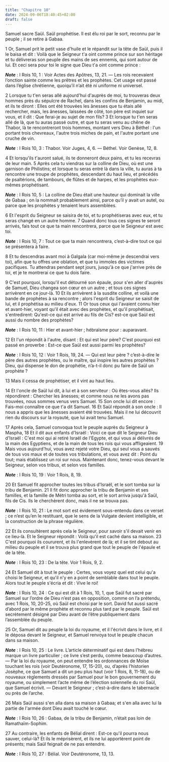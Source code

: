 ```yaml
---
title: "Chapitre 10"
date: 2024-09-06T18:40:45+02:00
draft: false
---
```



Samuel sacre Saül.
Saül prophétise.
Il est élu roi par le sort, reconnu par le peuple ; il se retire à Gabaa.


1 Or, Samuel prit le petit vase d'huile et le répandit sur la tête de Saül, puis il le baisa et dit : Voilà que le Seigneur t'a oint comme prince sur son héritage et tu délivreras son peuple des mains de ses ennemis, qui sont autour de lui. Et ceci sera pour toi le signe que Dieu t'a oint comme prince :

***Note*** :  I Rois 10, 1 : Voir Actes des Apôtres, 13, 21. ― Les rois recevaient l’onction sainte comme les prêtres et les prophètes. Cet usage est passé dans l’église chrétienne, quoiqu’il n’ait été ni uniforme ni universel.

2 Lorsque tu t'en seras allé aujourd'hui d'auprès de moi, tu trouveras deux hommes près du sépulcre de Rachel, dans les confins de Benjamin, au midi, et ils te diront : Elles ont été trouvées les ânesses que tu étais allé rechercher, mais, les ânesses, laissées de côté, ton père est inquiet sur vous, et il dit : Que ferai-je au sujet de mon fils? 3 Et lorsque tu t'en seras allé de là, que tu auras passé outre, et que tu seras venu au chêne de Thabor, là te rencontreront trois hommes, montant vers Dieu à Béthel : l'un portant trois chevreaux, l'autre trois miches de pain, et l'autre portant une cruche de vin.

***Note*** :  I Rois 10, 3 : Thabor. Voir Juges, 4, 6. ― Béthel. Voir Genèse, 12, 8.

4 Et lorsqu'ils t'auront salué, ils te donneront deux pains, et tu les recevras de leur main. 5 Après cela tu viendras sur la colline de Dieu, où est une garnison de Philistins; et lorsque tu seras entré là dans la ville, tu auras à ta rencontre une troupe de prophètes, descendant du haut lieu, et précédés de psaltérions, de tambours, de flûtes et de harpes, et les prophètes eux-mêmes prophétisant.

***Note*** :  I Rois 10, 5 : La colline de Dieu était une hauteur qui dominait la ville de Gabaa ; on la nommait probablement ainsi, parce qu’il y avait un autel, ou parce que les prophètes y tenaient leurs assemblées.

6 Et l'esprit du Seigneur se saisira de toi, et tu prophétiseras avec eux, et tu seras changé en un autre homme. 7 Quand donc tous ces signes te seront arrivés, fais tout ce que ta main rencontrera, parce que le Seigneur est avec toi.

***Note*** :  I Rois 10, 7 : Tout ce que ta main rencontrera, c’est-à-dire tout ce qui se présentera à faire.

8 Et tu descendras avant moi à Galgala (car moi-même je descendrai vers toi), afin que tu offres une oblation, et que tu immoles des victimes pacifiques. Tu attendras pendant sept jours, jusqu'à ce que j'arrive près de toi, et je te montrerai ce que tu dois faire.


9 C'est pourquoi, lorsqu'il eut détourné son épaule, pour s'en aller d'auprès de Samuel, Dieu changea son cœur en un autre ; et tous ces signes arrivèrent en ce jour-là. 10 Et ils arrivèrent à la susdite colline, et voilà une bande de prophètes à sa rencontre ; alors l'esprit du Seigneur se saisit de lui, et il prophétisa au milieu d'eux. 11 Or tous ceux qui l'avaient connu hier et avant-hier, voyant qu'il était avec des prophètes, et qu'il prophétisait, s'entredirent: Qu'est-ce qui est arrivé au fils de Cis? est-ce que Saül est aussi du nombre des prophètes?

***Note*** :  I Rois 10, 11 : Hier et avant-hier ; hébraïsme pour : auparavant.

12 Et l'un répondit à l'autre, disant : Et qui est leur père? C'est pourquoi est passé en proverbe : Est-ce que Saül est aussi parmi les prophètes?

***Note*** :  I Rois 10, 12 : Voir 1 Rois, 19, 24. ― Qui est leur père ? c’est-à-dire le père des autres prophètes, ou le maître, qui inspire les autres prophètes ? Dieu, qui dispense le don de prophétie, n’a-t-il donc pu faire de Saül un prophète ?

13 Mais il cessa de prophétiser, et il vint au haut lieu.


14 Et l'oncle de Saül lui dit, à lui et à son serviteur : Où êtes-vous allés? Ils répondirent : Chercher les ânesses; et comme nous ne les avons pas trouvées, nous sommes venus vers Samuel. 15 Son oncle lui dit encore : Fais-moi connaître ce que t'a dit Samuel. 16 Et Saül répondit à son oncle : Il nous a appris que les ânesses avaient été trouvées. Mais il ne lui découvrit rien du discours sur la royauté, que lui avait tenu Samuel.


17 Après cela, Samuel convoqua tout le peuple auprès du Seigneur à Maspha, 18 Et il dit aux enfants d'Israël : Voici ce que dit le Seigneur Dieu d'Israël : C'est moi qui ai retiré Israël de l'Egypte, et qui vous ai délivrés de la main des Egyptiens, et de la main de tous les rois qui vous affligeaient. 19 Mais vous aujourd'hui, vous avez rejeté votre Dieu, qui seul vous a sauvés de tous vos maux et de toutes vos tribulations, et vous avez dit : Point du tout; mais établissez un roi sur nous. Maintenant donc, tenez-vous devant le Seigneur, selon vos tribus, et selon vos familles.

***Note*** :  I Rois 10, 19 : Voir 1 Rois, 8, 19.


20 Et Samuel fit approcher toutes les tribus d'Israël, et le sort tomba sur la tribu de Benjamin. 21 Il fit donc approcher la tribu de Benjamin et ses familles, et la famille de Métri tomba au sort, et le sort arriva jusqu'à Saül, fils de Cis. Ils le cherchèrent donc, mais il ne se trouva pas.

***Note*** :  I Rois 10, 21 : Le mot sort est évidement sous-entendu dans ce verset ; ce n’est qu’en le restituant, que le sens de la Vulgate devient intelligible, et la construction de la phrase régulière.

22 Et ils consultèrent après cela le Seigneur, pour savoir s'il devait venir en ce lieu-là. Et le Seigneur répondit : Voilà qu'il est caché dans sa maison. 23 C'est pourquoi ils coururent, et ils l'enlevèrent de là; et il se tint debout au milieu du peuple et il se trouva plus grand que tout le peuple de l'épaule et de la tête.

***Note*** :  I Rois 10, 23 : De la tête. Voir 1 Rois, 9, 2.

24 Et Samuel dit à tout le peuple : Certes, vous voyez quel est celui qu'a choisi le Seigneur, et qu'il n'y en a point de semblable dans tout le peuple. Alors tout le peuple s'écria et dit : Vive le roi!

***Note*** :  I Rois 10, 24 : Ce qui est dit à 1 Rois, 10, 1, que Saül fut sacré par Samuel sur l’ordre de Dieu n’est pas en opposition, comme on l’a prétendu, avec 1 Rois, 10, 20-25, où Saül est choisi par le sort. David fut aussi sacré d’abord par le même prophète et reconnu plus tard par le peuple. Saül est secrètement désigné par Dieu avant de l’être publiquement dans l’assemblée du peuple.


25 Or, Samuel dit au peuple la loi du royaume, et il l'écrivit dans le livre, et il le déposa devant le Seigneur, et Samuel renvoya tout le peuple chacun dans sa maison.

***Note*** :  I Rois 10, 25 : Le livre. L’article déterminatif qui est dans l’hébreu marque un livre particulier ; ce livre s’est perdu, comme beaucoup d’autres. ― Par la loi du royaume, on peut entendre les ordonnances de Moïse touchant les rois (voir Deutéronome, 17, 15-20), ou, d’après l’historien Josèphe, ce que Samuel a dit un peu plus haut (voir 1 Rois, 8, 11-18), ou de nouveaux règlements dressés par Samuel pour le bon gouvernement du royaume, ou simplement l’acte même de l’élection solennelle du roi Saül, que Samuel écrivit. ― Devant le Seigneur ; c’est-à-dire dans le tabernacle ou près de l’arche.


26 Mais Saül aussi s'en alla dans sa maison à Gabaa; et s'en alla avec lui la partie de l'armée dont Dieu avait touché le cœur.

***Note*** :  I Rois 10, 26 : Gabaa, de la tribu de Benjamin, n’était pas loin de Ramathaïm-Sophim.

27 Au contraire, les enfants de Bélial dirent : Est-ce qu'il pourra nous sauver, celui-là? Et ils le méprisèrent, et ils ne lui apportèrent point de présents; mais Saül feignait de ne pas entendre.

***Note*** :  I Rois 10, 27 : Bélial. Voir Deutéronome, 13, 13.


